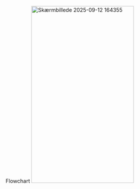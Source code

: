 Flowchart
<img width="275" height="475" alt="Skærmbillede 2025-09-12 164355" src="https://github.com/user-attachments/assets/54cb9ece-13f4-420f-833d-2659451822f2" />
